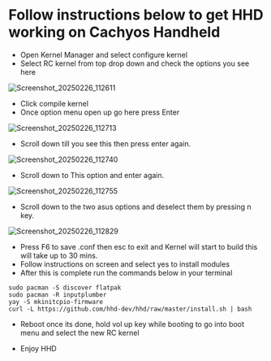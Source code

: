 # Follow instructions below to get HHD working on Cachyos Handheld
+ Open Kernel Manager and select configure kernel
+ Select RC kernel from top drop down and check the options you see here

![Screenshot_20250226_112611](https://github.com/user-attachments/assets/ef50d1f4-6259-4faa-b310-aa5d57de4580)

+ Click compile kernel
+ Once option menu open up go here press Enter
  
![Screenshot_20250226_112713](https://github.com/user-attachments/assets/d52489a5-8675-4227-8f0a-adadf5877ea1)

+ Scroll down till you see this then press enter again.
  
![Screenshot_20250226_112740](https://github.com/user-attachments/assets/026b3ef4-b797-442d-82e4-d19dff7153f4)

+ Scroll down to This option and enter again.

![Screenshot_20250226_112755](https://github.com/user-attachments/assets/da23ab93-bb55-458d-9b86-4615d2a73de6)

+ Scroll down to the two asus options and deselect them by pressing n key.

![Screenshot_20250226_112829](https://github.com/user-attachments/assets/c1c6829b-db24-4f2c-8fc9-bd14f6156840)

+ Press F6 to save .conf then esc to exit and Kernel will start to build this will take up to 30 mins.
+ Follow instructions on screen and select yes to install modules
+ After this is complete run the commands below in your terminal

 ```
sudo pacman -S discover flatpak 
sudo pacman -R inputplumber
yay -S mkinitcpio-firmware
curl -L https://github.com/hhd-dev/hhd/raw/master/install.sh | bash

```
+ Reboot once its done, hold vol up key while booting to go into boot menu and select the new RC kernel 

+ Enjoy HHD 

  





